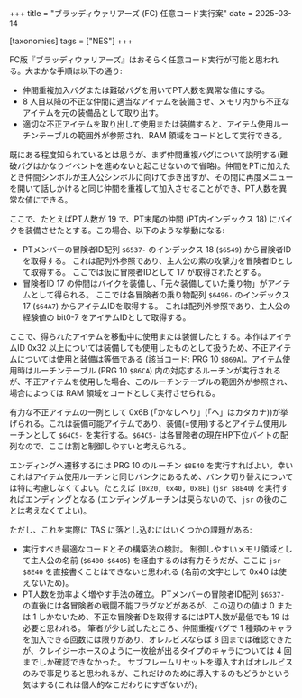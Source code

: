 +++
title = "ブラッディウァリアーズ (FC) 任意コード実行案"
date = 2025-03-14

[taxonomies]
tags = ["NES"]
+++

FC版『ブラッディウァリアーズ』はおそらく任意コード実行が可能と思われる。大まかな手順は以下の通り:

* 仲間重複加入バグまたは難破バグを用いてPT人数を異常な値にする。
* 8 人目以降の不正な仲間に適当なアイテムを装備させ、メモリ内から不正なアイテムを元の装備品として取り出す。
* 適切な不正アイテムを取り出して使用または装備すると、アイテム使用ルーチンテーブルの範囲外が参照され、RAM 領域をコードとして実行できる。

既にある程度知られているとは思うが、まず仲間重複バグについて説明する(難破バグはかなりイベントを進めないと起こせないので省略)。仲間をPTに加えたとき仲間シンボルが主人公シンボルに向けて歩き出すが、その間に再度メニューを開いて話しかけると同じ仲間を重複して加入させることができ、PT人数を異常な値にできる。

ここで、たとえばPT人数が 19 で、PT末尾の仲間 (PT内インデックス 18) にバイクを装備させたとする。この場合、以下のような挙動になる:

* PTメンバーの冒険者ID配列 `$6537-` のインデックス 18 (`$6549`) から冒険者IDを取得する。
  これは配列外参照であり、主人公の素の攻撃力を冒険者IDとして取得する。
  ここでは仮に冒険者IDとして 17 が取得されたとする。
* 冒険者ID 17 の仲間はバイクを装備し、「元々装備していた乗り物」がアイテムとして得られる。
  ここでは各冒険者の乗り物配列 `$6496-` のインデックス 17 (`$64A7`) からアイテムIDを取得する。
  これは配列外参照であり、主人公の経験値の bit0-7 をアイテムIDとして取得する。

ここで、得られたアイテムを移動中に使用または装備したとする。本作はアイテムID 0x32 以上については装備しても使用したものとして扱うため、不正アイテムについては使用と装備は等価である (該当コード: PRG 10 `$869A`)。アイテム使用時はルーチンテーブル (PRG 10 `$86CA`) 内の対応するルーチンが実行されるが、不正アイテムを使用した場合、このルーチンテーブルの範囲外が参照され、場合によっては RAM 領域をコードとして実行させられる。

有力な不正アイテムの一例として 0x6B (「かなしヘり」(「ヘ」はカタカナ))が挙げられる。これは装備可能アイテムであり、装備(=使用)するとアイテム使用ルーチンとして `$64C5-` を実行する。`$64C5-` は各冒険者の現在HP下位バイトの配列なので、ここは割と制御しやすいと考えられる。

エンディングへ遷移するには PRG 10 のルーチン `$8E40` を実行すればよい。幸いこれはアイテム使用ルーチンと同じバンクにあるため、バンク切り替えについては特に考慮しなくてよい。たとえば `[0x20, 0x40, 0x8E]` (`jsr $8E40`) を実行すればエンディングとなる (エンディングルーチンは戻らないので、`jsr` の後のことは考えなくてよい)。

ただし、これを実際に TAS に落とし込むにはいくつかの課題がある:

* 実行すべき最適なコードとその構築法の検討。
  制御しやすいメモリ領域として主人公の名前 (`$6400-$6405`) を経由するのは有力そうだが、ここに `jsr $8E40` を直接書くことはできないと思われる (名前の文字として 0x40 は使えないため)。
* PT人数を効率よく増やす手法の確立。
  PTメンバーの冒険者ID配列 `$6537-` の直後には各冒険者の戦闘不能フラグなどがあるが、この辺りの値は 0 または 1 しかないため、不正な冒険者IDを取得するにはPT人数が最低でも 19 は必要と思われる。
  筆者が少し試したところ、仲間重複バグで 1 種類のキャラを加入できる回数には限りがあり、オレルビスならば 8 回までは確認できたが、クレイジーホースのように一枚絵が出るタイプのキャラについては 4 回までしか確認できなかった。
  サブフレームリセットを導入すればオレルビスのみで事足りると思われるが、これだけのために導入するのもどうかという気はする(これは個人的なこだわりにすぎないが)。
